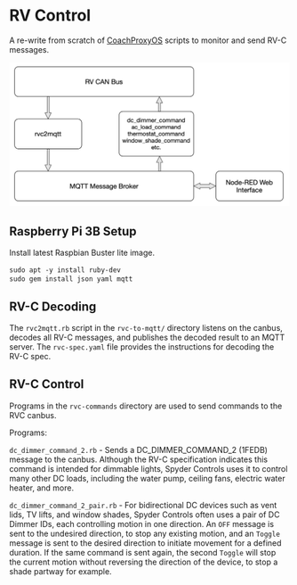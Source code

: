 # RV Control

A re-write from scratch of
[CoachProxyOS](https://github.com/rvc-proxy/coachproxy-os/)
scripts to monitor and send RV-C messages.

![System Overview Diagram](images/rv_control_diagram.png?raw=true)

Raspberry Pi 3B Setup
---------------------

Install latest Raspbian Buster lite image.

~~~
sudo apt -y install ruby-dev
sudo gem install json yaml mqtt
~~~

RV-C Decoding
-------------

The `rvc2mqtt.rb` script in the `rvc-to-mqtt/` directory listens on the canbus,
decodes all RV-C messages, and publishes the decoded result to an MQTT
server. The `rvc-spec.yaml` file provides the instructions for decoding
the RV-C spec.

RV-C Control
------------

Programs in the `rvc-commands` directory are used to send commands to the RVC
canbus.

Programs:

`dc_dimmer_command_2.rb` - Sends a DC_DIMMER_COMMAND_2 (1FEDB) message to the
canbus. Although the RV-C specification indicates this command is intended for
dimmable lights, Spyder Controls uses it to control many other DC loads,
including the water pump, ceiling fans, electric water heater, and more.

`dc_dimmer_command_2_pair.rb` - For bidirectional DC devices such as vent lids,
TV lifts, and window shades, Spyder Controls often uses a pair of DC Dimmer
IDs, each controlling motion in one direction. An `OFF` message is sent to the
undesired direction, to stop any existing motion, and an `Toggle` message is
sent to the desired direction to initiate movement for a defined duration. If
the same command is sent again, the second `Toggle` will stop the current
motion without reversing the direction of the device, to stop a shade partway
for example.


